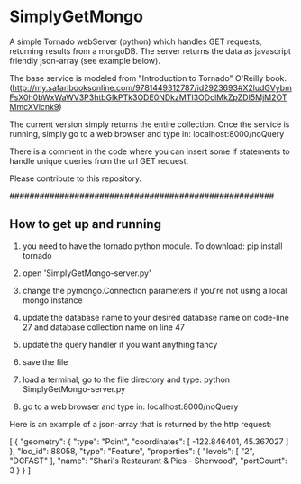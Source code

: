 SimplyGetMongo
==============

A simple Tornado webServer (python) which handles GET requests, returning results from a mongoDB. The server returns the data as javascript friendly json-array (see example below).

The base service is modeled from "Introduction to Tornado" O'Reilly book.  (http://my.safaribooksonline.com/9781449312787/id2923693#X2ludGVybmFsX0h0bWxWaWV3P3htbGlkPTk3ODE0NDkzMTI3ODclMkZpZDI5MjM2OTMmcXVlcnk9)


The current version simply returns the entire collection. Once the service is running, simply go to a web browser and type in:   localhost:8000/noQuery

There is a comment in the code where you can insert some if statements to handle unique queries from the url GET request.

Please contribute to this repository.


#####################################################
## How to get up and running
1) you need to have the tornado python module.
			To download:     pip install tornado
			
2) open 'SimplyGetMongo-server.py'

3) change the pymongo.Connection parameters if you're not using a local mongo instance

4) update the database name to your desired database name on code-line 27 and database collection name on line 47

5) update the query handler if you want anything fancy

6) save the file

7) load a terminal, go to the file directory and type:  python SimplyGetMongo-server.py

8) go to a web browser and type in:  localhost:8000/noQuery










Here is an example of a json-array that is returned by the http request:

[
    {
        "geometry": {
            "type": "Point",
            "coordinates": [
                -122.846401,
                45.367027
            ]
        },
        "loc_id": 88058,
        "type": "Feature",
        "properties": {
            "levels": [
                "2",
                "DCFAST"
            ],
            "name": "Shari's Restaurant & Pies - Sherwood",
            "portCount": 3
        }
    }
]

